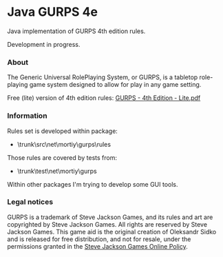 # Java GURPS 4e

Java implementation of GURPS 4th edition rules.

Development in progress.

### About

The Generic Universal RolePlaying System, or GURPS, is a tabletop role-playing game system designed to allow for play in any game setting.

Free (lite) version of 4th edition rules: <a href="#">GURPS - 4th Edition - Lite.pdf</a>

### Information

Rules set is developed within package:
  - \trunk\src\net\mortiy\gurps\rules

Those rules are covered by tests from:
  - \trunk\test\net\mortiy\gurps

Within other packages I'm trying to develop some GUI tools.

### Legal notices

GURPS is a trademark of Steve Jackson Games, and its rules and art are copyrighted by Steve Jackson Games. 
All rights are reserved by Steve Jackson Games. 
This game aid is the original creation of Oleksandr Sidko and is released for free distribution, 
and not for resale, under the permissions granted in the <a href="http://www.sjgames.com/general/online_policy.html">Steve Jackson Games Online Policy</a>.
